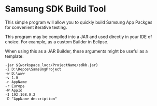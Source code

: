 # Samsung SDK Build Tool

This simple program will allow you to quickly build Samsung App Packges for convenient iterative testing.

This program may be compiled into a JAR and used directly in your IDE of choice. For example, as a custom Builder in Eclipse.

When using this as a JAR Builder, these arguments might be useful as a template:

```
-jar ${workspace_loc:/ProjectName/sdkb.jar}
-i D:\Repos\SamsungProject
-w D:\www
-v 1.0
-n AppName
-r Europe
-W AppId
-I 192.168.0.2
-D "AppName description"
```